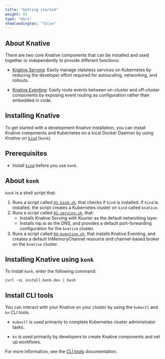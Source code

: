 ```yaml
---
title: "Getting started"
weight: 01
type: "docs"
showlandingtoc: "false"
---
```


## About Knative
<!-- TODO: make reusable snippets-->
There are two core Knative components that can be installed and used together or independently to provide different functions:

* [Knative Serving](../serving/): Easily manage stateless services on Kubernetes by reducing the developer effort required for autoscaling, networking, and rollouts.

* [Knative Eventing](../eventing/): Easily route events between on-cluster and off-cluster components by exposing event routing as configuration rather than embedded in code.

## Installing Knative

To get started with a development Knative installation, you can install Knative components and Kubernetes on a local Docker Daemon by using _Knative on [`kind`](https://kind.sigs.k8s.io/docs/user/quick-start)_ (`konk`).

## Prerequisites

- Install [`kind`](https://kind.sigs.k8s.io/docs/user/quick-start) before you use `konk`.

## About `konk`

`konk` is a shell script that:
<!--does konk install kind? Confirm-->
1. Runs a script called [`01-kind.sh`](https://github.com/csantanapr/knative-kind/blob/master/01-kind.sh), that checks if `kind` is installed. If `kind` is installed, the script creates a Kubernetes cluster on `kind` called `knative`.
1. Runs a script called [`02-serving.sh`](https://github.com/csantanapr/knative-kind/blob/master/02-serving.sh), that:
    - Installs Knative Serving with Kourier as the default networking layer.
    - Installs nip.io as the DNS, and provides a default port-forwarding configuration for the `knative` cluster.
1. Runs a script called [`04-eventing.sh`](https://github.com/csantanapr/knative-kind/blob/master/04-eventing.sh), that installs Knative Eventing, and creates a default InMemoryChannel resource and channel-based broker on the `knative` cluster.
<!-- TODO: Add links for serving and kourier/networking docs sections-->
<!--TODO: Add links for channel and broker resources and Knative Eventing docs-->

## Installing Knative using `konk`

To install `konk`, enter the following command:

```
curl -sL install.konk.dev | bash
```

## Install CLI tools

You can interact with your Knative on your cluster by using the `kubectl` and `kn` CLI tools.

- `kubectl` is used primarily to complete Kubernetes cluster administrator tasks.
<!-- TODO: Add link to admin guide-->
- `kn` is used primarily by developers to create Knative components and set up workflows.

For more information, see the [CLI tools](../client) documentation.
<!--
- [Getting started with app deployment](./serving/getting-started-knative-app/)
- [Getting started with serving](./serving/)
- [Getting started with eventing](./eventing/)

### Samples and demos

- [Autoscaling](./serving/autoscaling/autoscale-go/)
- [Binding running services to eventing ecosystems](./eventing/samples/kubernetes-event-source/)
- [REST API sample](./serving/samples/rest-api-go/)
- [All samples for serving](./serving/samples/)
- [All samples for eventing](./eventing/samples/)

### Debugging

- [Debugging application issues](./serving/debugging-application-issues/)
-->
